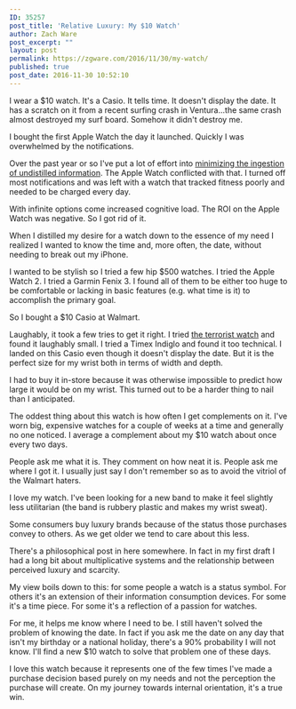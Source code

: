 ```yaml
---
ID: 35257
post_title: 'Relative Luxury: My $10 Watch'
author: Zach Ware
post_excerpt: ""
layout: post
permalink: https://zgware.com/2016/11/30/my-watch/
published: true
post_date: 2016-11-30 10:52:10
---
```

I wear a $10 watch. It's a Casio. It tells time. It doesn't display the date. It has a scratch on it from a recent surfing crash in Ventura...the same crash almost destroyed my surf board. Somehow it didn't destroy me.

I bought the first Apple Watch the day it launched. Quickly I was overwhelmed by the notifications.

Over the past year or so I've put a lot of effort into <a href="https://zgware.com/we-are-addicted-to-now/">minimizing the ingestion of undistilled information</a>. The Apple Watch conflicted with that. I turned off most notifications and was left with a watch that tracked fitness poorly and needed to be charged every day.

With infinite options come increased cognitive load. The ROI on the Apple Watch was negative. So I got rid of it.

When I distilled my desire for a watch down to the essence of my need I realized I wanted to know the time and, more often, the date, without needing to break out my iPhone.

I wanted to be stylish so I tried a few hip $500 watches. I tried the Apple Watch 2. I tried a Garmin Fenix 3. I found all of them to be either too huge to be comfortable or lacking in basic features (e.g. what time is it) to accomplish the primary goal.

So I bought a $10 Casio at Walmart.

Laughably, it took a few tries to get it right. I tried <a href="https://en.wikipedia.org/wiki/Casio_F-91W#Claimed_use_in_terrorism">the terrorist watch</a> and found it laughably small. I tried a Timex Indiglo and found it too technical. I landed on this Casio even though it doesn't display the date. But it is the perfect size for my wrist both in terms of width and depth.

I had to buy it in-store because it was otherwise impossible to predict how large it would be on my wrist. This turned out to be a harder thing to nail than I anticipated.

The oddest thing about this watch is how often I get complements on it. I've worn big, expensive watches for a couple of weeks at a time and generally no one noticed. I average a complement about my $10 watch about once every two days.

People ask me what it is. They comment on how neat it is. People ask me where I got it. I usually just say I don't remember so as to avoid the vitriol of the Walmart haters.

I love my watch. I've been looking for a new band to make it feel slightly less utilitarian (the band is rubbery plastic and makes my wrist sweat).

Some consumers buy luxury brands because of the status those purchases convey to others. As we get older we tend to care about this less.

There's a philosophical post in here somewhere. In fact in my first draft I had a long bit about multiplicative systems and the relationship between perceived luxury and scarcity.

My view boils down to this: for some people a watch is a status symbol. For others it's an extension of their information consumption devices. For some it's a time piece. For some it's a reflection of a passion for watches.

For me, it helps me know where I need to be. I still haven't solved the problem of knowing the date. In fact if you ask me the date on any day that isn't my birthday or a national holiday, there's a 90% probability I will not know. I'll find a new $10 watch to solve that problem one of these days.

I love this watch because it represents one of the few times I've made a purchase decision based purely on my needs and not the perception the purchase will create. On my journey towards internal orientation, it's a true win.